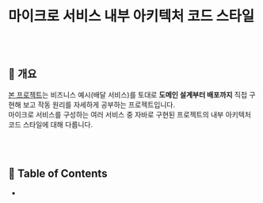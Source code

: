 # 마이크로 서비스 내부 아키텍처 코드 스타일

<br/><br/>



## :speech_balloon: 개요

[본 프로젝트](https://github.com/cholnh/delivery-platform-server-guide#배달-서비스-플랫폼-api-서버-가이드)는 비즈니스 예시(배달 서비스)를 토대로 **도메인 설계부터 배포까지** 
직접 구현해 보고 작동 원리를 자세하게 공부하는 프로젝트입니다.  
마이크로 서비스를 구성하는 여러 서비스 중 자바로 구현된 프로젝트의 내부 아키텍처 코드 스타일에 대해 다룹니다.

<br/><br/>

## :memo: Table of Contents

- 

<br/><br/>